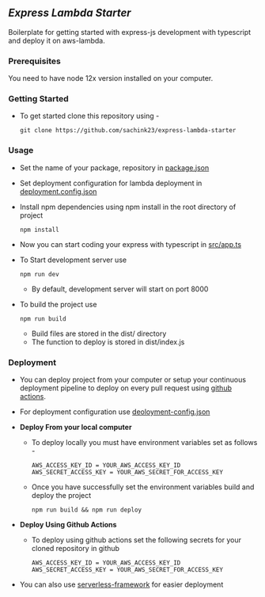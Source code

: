 _Express Lambda Starter_
---
Boilerplate for getting started with express-js development with typescript and deploy it on aws-lambda.
### Prerequisites

You need to have node 12x version installed on your computer.

### Getting Started

-   To get started clone this repository using -

        git clone https://github.com/sachink23/express-lambda-starter
       


### Usage

-   Set the name of your package, repository in [package.json](package.json)
-   Set deployment configuration for lambda deployment in [deployment.config.json](deployment-config.json)

-   Install npm dependencies using npm install in the root directory of project

    ```
    npm install
    ```
-   Now you can start coding your express with typescript in [src/app.ts](src/app.ts)

-   To Start development server use

    ```
    npm run dev
    ```
    - By default, development server will start on port 8000
    
-   To build the project use 
    ```
    npm run build
    ```

    - Build files are stored in the dist/ directory
    - The function to deploy is stored in dist/index.js


### Deployment
-   You can deploy project from your computer or setup your continuous deployment pipeline to deploy on every pull request using [github actions](/.github/workflows/deploy-to-aws.yml).
-   For deployment configuration use [deoloyment-config.json](deployment-config.json)
-   **Deploy From your local computer**
    -   To deploy locally you must have environment variables set as follows -
        ````
        AWS_ACCESS_KEY_ID = YOUR_AWS_ACCESS_KEY_ID
        AWS_SECRET_ACCESS_KEY = YOUR_AWS_SECRET_FOR_ACCESS_KEY
        ````
    - Once you have successfully set the environment variables build and deploy the project
        ```
       npm run build && npm run deploy
        ```
        
-   **Deploy Using Github Actions**
    -   To deploy using github actions set the following secrets for your cloned repository in github
        
        ````
        AWS_ACCESS_KEY_ID = YOUR_AWS_ACCESS_KEY_ID
        AWS_SECRET_ACCESS_KEY = YOUR_AWS_SECRET_FOR_ACCESS_KEY
        ````
    
-   You can also use [serverless-framework](https://www.serverless.com/) for easier deployment

